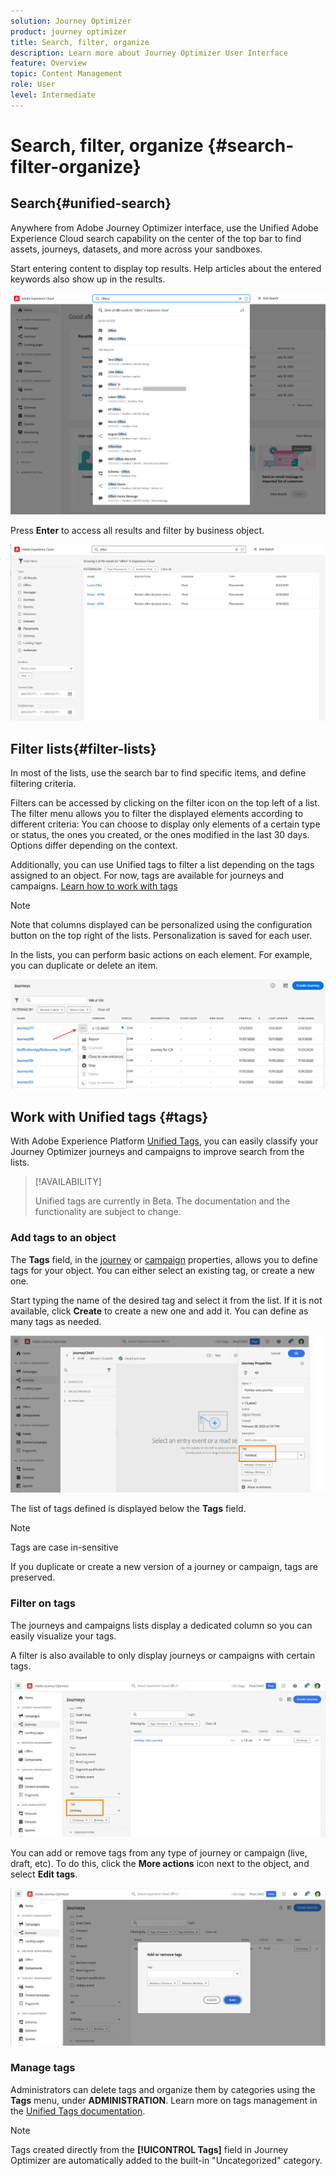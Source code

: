 ```yaml
---
solution: Journey Optimizer
product: journey optimizer
title: Search, filter, organize
description: Learn more about Journey Optimizer User Interface
feature: Overview
topic: Content Management
role: User
level: Intermediate
---
```


# Search, filter, organize {#search-filter-organize}

## Search{#unified-search}

Anywhere from Adobe Journey Optimizer interface, use the Unified Adobe Experience Cloud search capability on the center of the top bar to find assets, journeys, datasets, and more across your sandboxes. 

Start entering content to display top results. Help articles about the entered keywords also show up in the results.

![](assets/unified-search.png)

Press **Enter** to access all results and filter by business object.

![](assets/search-and-filter.png)

## Filter lists{#filter-lists}

In most of the lists, use the search bar to find specific items, and define filtering criteria.

Filters can be accessed by clicking on the filter icon on the top left of a list. The filter menu allows you to filter the displayed elements according to different criteria: You can choose to display only elements of a certain type or status, the ones you created, or the ones modified in the last 30 days. Options differ depending on the context.

Additionally, you can use Unified tags to filter a list depending on the tags assigned to an object. For now, tags are available for journeys and campaigns. [Learn how to work with tags](#tags)

>[!NOTE]
>
>Note that columns displayed can be personalized using the configuration button on the top right of the lists. Personalization is saved for each user.

In the lists, you can perform basic actions on each element. For example, you can duplicate or delete an item.

![](assets/journey4.png)

## Work with Unified tags {#tags}

With Adobe Experience Platform [Unified Tags](https://experienceleague.adobe.com/docs/experience-platform/administrative-tags/overview.html), you can easily classify your Journey Optimizer journeys and campaigns to improve search from the lists.

>[!AVAILABILITY]
>
>Unified tags are currently in Beta. The documentation and the functionality are subject to change.

### Add tags to an object

The **Tags** field, in the [journey](../building-journeys/journey-gs.md#change-properties) or [campaign](../campaigns/create-campaign.md#create) properties, allows you to define tags for your object. You can either select an existing tag, or create a new one.

Start typing the name of the desired tag and select it from the list. If it is not available, click **Create** to create a new one and add it. You can define as many tags as needed.

![](assets/tags1.png)

The list of tags defined is displayed below the **Tags** field. 

>[!NOTE]
>
> Tags are case in-sensitive
> 
> If you duplicate or create a new version of a journey or campaign, tags are preserved.

### Filter on tags

The journeys and campaigns lists display a dedicated column so you can easily visualize your tags. 

A filter is also available to only display journeys or campaigns with certain tags.

![](assets/tags2.png)

You can add or remove tags from any type of journey or campaign (live, draft, etc). To do this, click the **More actions** icon next to the object, and select **Edit tags**. 

![](assets/tags3.png)

### Manage tags

Administrators can delete tags and organize them by categories using the **Tags** menu, under **ADMINISTRATION**. Learn more on tags management in the [Unified Tags documentation](https://experienceleague.adobe.com/docs/experience-platform/administrative-tags/ui/managing-tags.html). 

>[!NOTE]
>
> Tags created directly from the **[!UICONTROL Tags]** field in Journey Optimizer are automatically added to the built-in "Uncategorized" category.
